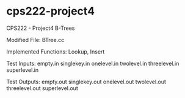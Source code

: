 # cps222-project4
CPS222 - Project4 B-Trees

Modified File: BTree.cc

Implemented Functions: Lookup, Insert

Test Inputs: empty.in
singlekey.in
onelevel.in
twolevel.in
threelevel.in
superlevel.in

Test Outputs: empty.out
singlekey.out
onelevel.out
twolevel.out
threelevel.out
superlevel.out


